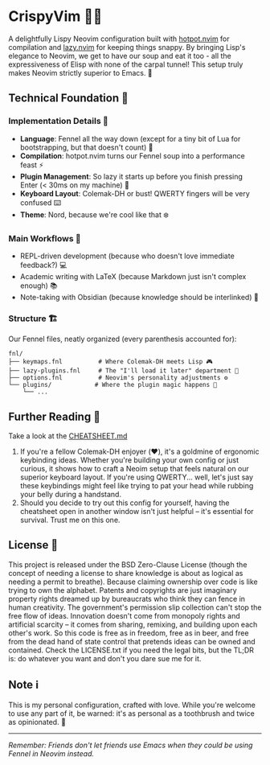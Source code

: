 # CrispyVim 🌿✨

A delightfully Lispy Neovim configuration built with [hotpot.nvim](https://github.com/rktjmp/hotpot.nvim) for compilation and [lazy.nvim](https://github.com/folke/lazy.nvim) for keeping things snappy. By bringing Lisp's elegance to Neovim, we get to have our soup and eat it too - all the expressiveness of Elisp with none of the carpal tunnel! This setup truly makes Neovim strictly superior to Emacs. 🚀

## Technical Foundation 🔧

### Implementation Details 💫

- **Language**: Fennel all the way down (except for a tiny bit of Lua for bootstrapping, but that doesn't count) 📝
- **Compilation**: hotpot.nvim turns our Fennel soup into a performance feast ⚡
- **Plugin Management**: So lazy it starts up before you finish pressing Enter (< 30ms on my machine) 🚄
- **Keyboard Layout**: Colemak-DH or bust! QWERTY fingers will be very confused ⌨️
- **Theme**: Nord, because we're cool like that ❄️

### Main Workflows 🌟

- REPL-driven development (because who doesn't love immediate feedback?) 💻
- Academic writing with LaTeX (because Markdown just isn't complex enough) 📚
- Note-taking with Obsidian (because knowledge should be interlinked) 📝

### Structure 🏗️

Our Fennel files, neatly organized (every parenthesis accounted for):

```
fnl/
├── keymaps.fnl          # Where Colemak-DH meets Lisp 🎮
├── lazy-plugins.fnl     # The "I'll load it later" department 🔌
├── options.fnl          # Neovim's personality adjustments ⚙️
└── plugins/            # Where the plugin magic happens 🧩
    └── ...
```

## Further Reading 📖
Take a look at the [CHEATSHEET.md](CHEATSHEET.md)

1. If you're a fellow Colemak-DH enjoyer (❤️), it's a goldmine of ergonomic keybinding ideas. Whether you're building your own config or just curious, it shows how to craft a Neoim setup that feels natural on our superior keyboard layout. If you're using QWERTY... well, let's just say these keybindings might feel like trying to pat your head while rubbing your belly during a handstand.
2. Should you decide to try out this config for yourself, having the cheatsheet open in another window isn't just helpful – it's essential for survival. Trust me on this one.

## License 📜

This project is released under the BSD Zero-Clause License (though the concept of needing a license to share knowledge is about as logical as needing a permit to breathe). Because claiming ownership over code is like trying to own the alphabet. Patents and copyrights are just imaginary property rights dreamed up by bureaucrats who think they can fence in human creativity. The government's permission slip collection can't stop the free flow of ideas. Innovation doesn't come from monopoly rights and artificial scarcity – it comes from sharing, remixing, and building upon each other's work. So this code is free as in freedom, free as in beer, and free from the dead hand of state control that pretends ideas can be owned and contained. Check the LICENSE.txt if you need the legal bits, but the TL;DR is: do whatever you want and don't you dare sue me for it.

## Note ℹ️

This is my personal configuration, crafted with love. While you're welcome to use any part of it, be warned: it's as personal as a toothbrush and twice as opinionated. 🌟

---

*Remember: Friends don't let friends use Emacs when they could be using Fennel in Neovim instead.*
